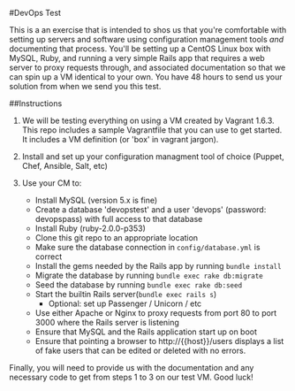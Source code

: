 #DevOps Test

This is a an exercise that is intended to shos us that you're comfortable with setting up servers and software using configuration management tools *and* documenting that process. You'll be setting up a CentOS Linux box with MySQL, Ruby, and running a very simple Rails app that requires a web server to proxy requests through, and associated documentation so that we can spin up a VM identical to your own. You have 48 hours to send us your solution from when we send you this test.

##Instructions

 1. We will be testing everything on using a VM created by Vagrant 1.6.3. This repo includes a sample Vagrantfile that you can use to get started. It includes a VM definition (or 'box' in vagrant jargon).

  2. Install and set up your configuration managment tool of choice (Puppet, Chef, Ansible, Salt, etc)

 3. Use your CM to:
 
    * Install MySQL (version 5.x is fine)
    * Create a database 'devopstest' and a user 'devops' (password: devopspass) with full access to that database
    * Install Ruby (ruby-2.0.0-p353)
    * Clone this git repo to an appropriate location
    * Make sure the database connection in `config/database.yml` is correct
    * Install the gems needed by the Rails app by running `bundle install`
    * Migrate the database by running `bundle exec rake db:migrate`
    * Seed the database by running `bundle exec rake db:seed`
    * Start the builtin Rails server(`bundle exec rails s`)
        * Optional: set up Passenger / Unicorn / etc
    * Use either Apache or Nginx to proxy requests from port 80 to port 3000 where the Rails server is listening
    * Ensure that MySQL and the Rails application start up on boot
    * Ensure that pointing a browser to http://{{host}}/users displays a list of fake users that can be edited or deleted with no errors.

Finally, you will need to provide us with the documentation and any necessary code to get from steps 1 to 3 on our test VM. Good luck!
